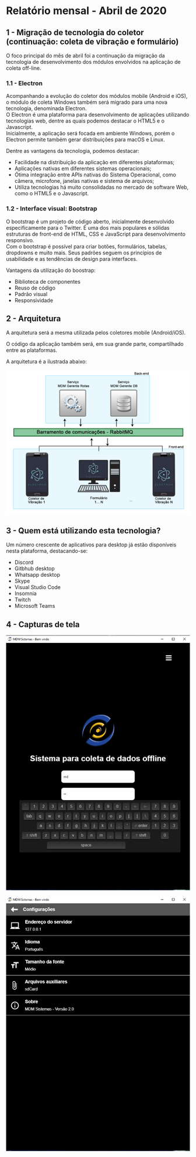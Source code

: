 # Relatório mensal - Abril de 2020

## 1 - Migração de tecnologia do coletor (continuação: coleta de vibração e formulário)

O foco principal do mês de abril foi a continuação da migração da tecnologia de desenvolvimento dos módulos envolvidos na aplicação de coleta off-line.

### 1.1 - Electron

Acompanhando a evolução do coletor dos módulos mobile (Android e iOS), o módulo de coleta Windows também será migrado para uma nova tecnologia, denominada Electron.\
O Electron é uma plataforma para desenvolvimento de aplicações utilizando tecnologias web, dentre as quais podemos destacar o HTML5 e o Javascript.\
Inicialmente, a aplicação será focada em ambiente Windows, porém o Electron permite também gerar distribuições para macOS e Linux.

Dentre as vantagens da tecnologia, podemos destacar:
- Facilidade na distribuição da aplicação em diferentes plataformas;
- Aplicações nativas em diferentes sistemas operacionais;
- Ótima integração entre APIs nativas do Sistema Operacional, como câmera, microfone, janelas nativas e sistema de arquivos;
- Utiliza tecnologias há muito consolidadas no mercado de software Web, como o HTML5 e o Javascript.

### 1.2 - Interface visual: Bootstrap

O bootstrap é um projeto de código aberto, inicialmente desenvolvido especificamente para o Twitter. É uma dos mais populares e sólidas estruturas de front-end de HTML, CSS e JavaScript para desenvolvimento responsivo.\
Com o bootstrap é possível para criar botões, formulários, tabelas, dropdowns e muito mais. Seus padrões seguem os princípios de usabilidade e as tendências de design para interfaces.

Vantagens da utilização do boostrap:
- Biblioteca de componentes
- Reuso de código
- Padrão visual
- Responsividade

## 2 - Arquitetura

A arquitetura será a mesma utilizada pelos coletores mobile (Android/iOS).

O código da aplicação também será, em sua grande parte, compartilhado entre as plataformas.

A arquitetura é a ilustrada abaixo:

![](images/barramento-electron.jpg)

## 3 - Quem está utilizando esta tecnologia?

Um número crescente de aplicativos para desktop já estão disponíveis nesta plataforma, destacando-se:

- Discord
- Gitbhub desktop
- Whatsapp desktop
- Skype
- Visual Studio Code
- Insomnia
- Twitch
- Microsoft Teams

## 4 - Capturas de tela

![](images/login.jpg)

![](images/settings.jpg)
